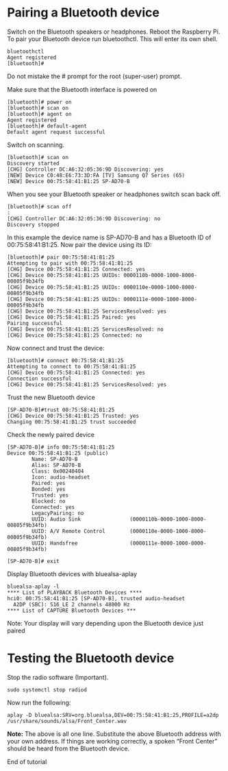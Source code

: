 Pairing a Bluetooth device
==========================

Switch on the Bluetooth speakers or headphones.  Reboot the Raspberry Pi.
To pair your Bluetooth device run bluetoothctl. This will enter its own shell.
```
bluetoothctl
Agent registered
[bluetooth]#
```
Do not mistake the # prompt for the root (super-user) prompt. 

Make sure that the Bluetooth interface is powered on 

```
[bluetooth]# power on
[bluetooth]# scan on
[bluetooth]# agent on
Agent registered
[bluetooth]# default-agent
Default agent request successful
```

Switch on scanning.
```
[bluetooth]# scan on
Discovery started
[CHG] Controller DC:A6:32:05:36:9D Discovering: yes
[NEW] Device C0:48:E6:73:3D:FA [TV] Samsung Q7 Series (65)
[NEW] Device 00:75:58:41:B1:25 SP-AD70-B
```

When you see your Bluetooth speaker or headphones switch scan back off.

```
[bluetooth]# scan off
:
[CHG] Controller DC:A6:32:05:36:9D Discovering: no
Discovery stopped
```

In this example the device name is SP-AD70-B and has a Bluetooth ID of 00:75:58:41:B1:25.
Now pair the device using its ID:

```
[bluetooth]# pair 00:75:58:41:B1:25
Attempting to pair with 00:75:58:41:B1:25
[CHG] Device 00:75:58:41:B1:25 Connected: yes
[CHG] Device 00:75:58:41:B1:25 UUIDs: 0000110b-0000-1000-8000-00805f9b34fb
[CHG] Device 00:75:58:41:B1:25 UUIDs: 0000110e-0000-1000-8000-00805f9b34fb
[CHG] Device 00:75:58:41:B1:25 UUIDs: 0000111e-0000-1000-8000-00805f9b34fb
[CHG] Device 00:75:58:41:B1:25 ServicesResolved: yes
[CHG] Device 00:75:58:41:B1:25 Paired: yes
Pairing successful
[CHG] Device 00:75:58:41:B1:25 ServicesResolved: no
[CHG] Device 00:75:58:41:B1:25 Connected: no
```

Now connect and trust the device:

```
[bluetooth]# connect 00:75:58:41:B1:25
Attempting to connect to 00:75:58:41:B1:25
[CHG] Device 00:75:58:41:B1:25 Connected: yes
Connection successful
[CHG] Device 00:75:58:41:B1:25 ServicesResolved: yes
```
Trust the new Bluetooth device

```
[SP-AD70-B]#trust 00:75:58:41:B1:25
[CHG] Device 00:75:58:41:B1:25 Trusted: yes
Changing 00:75:58:41:B1:25 trust succeeded
```

Check the newly paired device

```
[SP-AD70-B]# info 00:75:58:41:B1:25
Device 00:75:58:41:B1:25 (public)
        Name: SP-AD70-B
        Alias: SP-AD70-B
        Class: 0x00240404
        Icon: audio-headset
        Paired: yes
        Bonded: yes
        Trusted: yes
        Blocked: no
        Connected: yes
        LegacyPairing: no
        UUID: Audio Sink                (0000110b-0000-1000-8000-00805f9b34fb)
        UUID: A/V Remote Control        (0000110e-0000-1000-8000-00805f9b34fb)
        UUID: Handsfree                 (0000111e-0000-1000-8000-00805f9b34fb)

[SP-AD70-B]# exit
```

Display Bluetooth devices with bluealsa-aplay

```
bluealsa-aplay -l
**** List of PLAYBACK Bluetooth Devices ****
hci0: 00:75:58:41:B1:25 [SP-AD70-B], trusted audio-headset
  A2DP (SBC): S16_LE 2 channels 48000 Hz
**** List of CAPTURE Bluetooth Devices ***
```
Note: Your display will vary depending upon the Bluetooth device just paired

Testing the Bluetooth device
============================
Stop the radio software (Important).
```
sudo systemctl stop radiod
```
Now run the following:
```
aplay -D bluealsa:SRV=org.bluealsa,DEV=00:75:58:41:B1:25,PROFILE=a2dp /usr/share/sounds/alsa/Front_Center.wav
```

**Note:** The above is all one line. Substitute the above Bluetooth address with your own address. 
If things are working correctly, a spoken “Front Center” should be heard from the Bluetooth device.
 
End of tutorial
